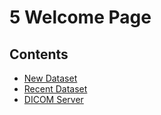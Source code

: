 # 5 Welcome Page

## Contents

* [New Dataset](subsection1.md)
* [Recent Dataset](subsection2.md)
* [DICOM Server](subsection3.md)
